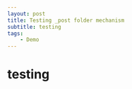 ```yaml
---
layout: post
title: Testing _post folder mechanism
subtitle: testing
tags:
    - Demo
---
```



# testing
